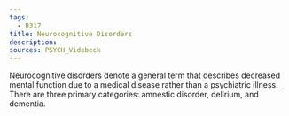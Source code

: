 ```yaml
---
tags:
  - B317
title: Neurocognitive Disorders
description: 
sources: PSYCH_Videbeck
---
```

Neurocognitive disorders denote a general term that describes decreased mental function due to a medical disease rather than a psychiatric illness. There are three primary categories: amnestic disorder, delirium, and dementia.